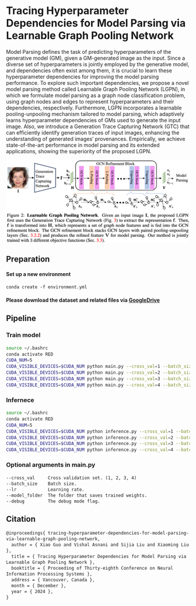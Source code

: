 # Tracing Hyperparameter Dependencies for Model Parsing via Learnable Graph Pooling Network

Model Parsing defines the task of predicting hyperparameters of the generative model (GM), given a GM-generated image as the input. Since a diverse set of hyperparameters is jointly employed by the generative model, and dependencies often exist among them, it is crucial to learn these hyperparameter dependencies for improving the model parsing performance. To explore such important dependencies, we propose a novel model parsing method called Learnable Graph Pooling Network (LGPN), in which we formulate model parsing as a graph node classification problem, using graph nodes and edges to represent hyperparameters and their dependencies, respectively. Furthermore, LGPN incorporates a learnable pooling-unpooling mechanism tailored to model parsing, which adaptively learns hyperparameter dependencies of GMs used to generate the input image. Also, we introduce a Generation Trace Capturing Network (GTC) that can efficiently identify generation traces of input images, enhancing the understanding of generated images’ provenances. Empirically, we achieve state-of-the-art performance in model parsing and its extended applications, showing the superiority of the proposed LGPN.

<div style="text-align: center;">
    <img src="asset/teaser.png" alt="Overview" width="700">
</div>

## Preparation

#### Set up a new environment
```
conda create -f environment.yml
```
#### Please download the dataset and related files via [GoogleDrive](https://drive.google.com/drive/folders/189Af7GhydFUDwQvrnyNbuD3CaJCChz78?usp=sharing)


## Pipeline

### Train model
```bash
source ~/.bashrc
conda activate RED
CUDA_NUM=5
CUDA_VISIBLE_DEVICES=$CUDA_NUM python main.py --cross_val=1 --batch_size=256 --lr=0.1
CUDA_VISIBLE_DEVICES=$CUDA_NUM python main.py --cross_val=2 --batch_size=256 --lr=0.1
CUDA_VISIBLE_DEVICES=$CUDA_NUM python main.py --cross_val=3 --batch_size=256 --lr=0.1
CUDA_VISIBLE_DEVICES=$CUDA_NUM python main.py --cross_val=4 --batch_size=256 --lr=0.1
```

### Infernece
```bash
source ~/.bashrc
conda activate RED
CUDA_NUM=5
CUDA_VISIBLE_DEVICES=$CUDA_NUM python inference.py --cross_val=1 --batch_size=256 
CUDA_VISIBLE_DEVICES=$CUDA_NUM python inference.py --cross_val=2 --batch_size=256
CUDA_VISIBLE_DEVICES=$CUDA_NUM python inference.py --cross_val=3 --batch_size=256
CUDA_VISIBLE_DEVICES=$CUDA_NUM python inference.py --cross_val=4 --batch_size=256
```

### Optional arguments in main.py
```
--cross_val     Cross validation set. (1, 2, 3, 4)
--batch_size    Batch size.
--lr            Learning rate.
--model_folder  The folder that saves trained weights. 
--debug         The debug mode flag.
```

## Citation
```
@inproceedings{ tracing-hyperparameter-dependencies-for-model-parsing-via-learnable-graph-pooling-network,
  author = { Xiao Guo and Vishal Asnani and Sijia Liu and Xiaoming Liu },
  title = { Tracing Hyperparameter Dependencies for Model Parsing via Learnable Graph Pooling Network },
  booktitle = { Proceeding of Thirty-eighth Conference on Neural Information Processing Systems },
  address = { Vancouver, Canada },
  month = { December },
  year = { 2024 },
}
```

